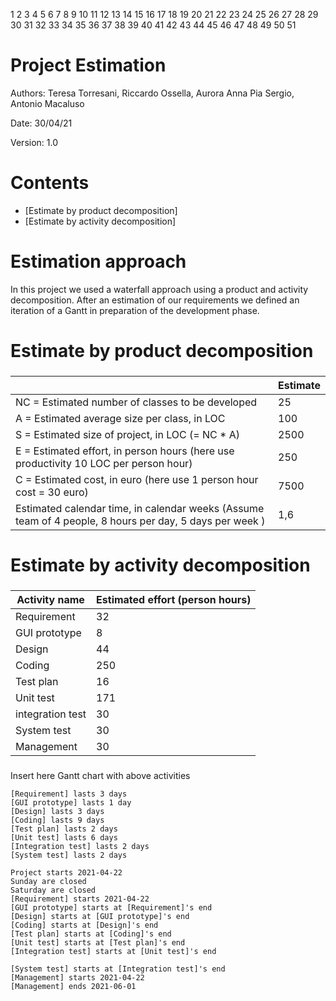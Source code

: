 1
2
3
4
5
6
7
8
9
10
11
12
13
14
15
16
17
18
19
20
21
22
23
24
25
26
27
28
29
30
31
32
33
34
35
36
37
38
39
40
41
42
43
44
45
46
47
48
49
50
51
# Project Estimation  
Authors: Teresa Torresani, Riccardo Ossella, Aurora Anna Pia Sergio, Antonio Macaluso

Date: 30/04/21

Version: 1.0
# Contents
- [Estimate by product decomposition]
- [Estimate by activity decomposition]
# Estimation approach
In this project we used a waterfall approach using a product and activity decomposition. After an estimation of our requirements we defined an iteration of a Gantt in preparation of the development phase. 

# Estimate by product decomposition
### 
|             | Estimate                        |             
| ----------- | ------------------------------- |  
| NC =  Estimated number of classes to be developed   |               25              |             
|  A = Estimated average size per class, in LOC       |                100            | 
| S = Estimated size of project, in LOC (= NC * A) |    2500 |
| E = Estimated effort, in person hours (here use productivity 10 LOC per person hour)  |     250                                 |   
| C = Estimated cost, in euro (here use 1 person hour cost = 30 euro) | 7500 | 
| Estimated calendar time, in calendar weeks (Assume team of 4 people, 8 hours per day, 5 days per week ) |         1,6           |               
# Estimate by activity decomposition
### 
|         Activity name    | Estimated effort (person hours)   |             
| ----------- | ------------------------------- | 
|Requirement | 32 |
|GUI prototype | 8 |
|Design | 44 |
|Coding | 250 |
|Test plan | 16 |
|Unit test | 171 |
|integration test | 30 |
|System test | 30 |
|Management | 30 |
###
Insert here Gantt chart with above activities

```plantuml
[Requirement] lasts 3 days
[GUI prototype] lasts 1 day
[Design] lasts 3 days
[Coding] lasts 9 days
[Test plan] lasts 2 days
[Unit test] lasts 6 days
[Integration test] lasts 2 days
[System test] lasts 2 days

Project starts 2021-04-22
Sunday are closed
Saturday are closed
[Requirement] starts 2021-04-22
[GUI prototype] starts at [Requirement]'s end
[Design] starts at [GUI prototype]'s end
[Coding] starts at [Design]'s end
[Test plan] starts at [Coding]'s end
[Unit test] starts at [Test plan]'s end
[Integration test] starts at [Unit test]'s end

[System test] starts at [Integration test]'s end
[Management] starts 2021-04-22
[Management] ends 2021-06-01

```

